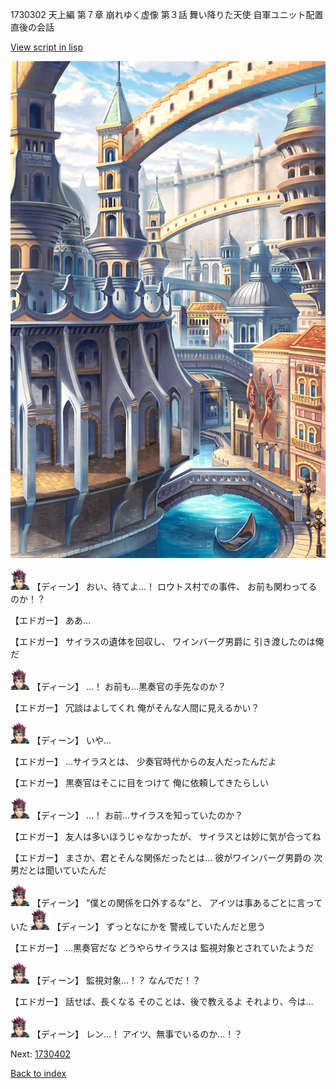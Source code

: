 1730302 天上編 第７章 崩れゆく虚像 第３話 舞い降りた天使 自軍ユニット配置直後の会話

[View script in lisp](../scripts/1730302.txt)

![006_town2.png](../images/backgrounds/006_town2.png)

<img src="../images/units/6.png" alt="6.png" height="34"/>
【ディーン】
おい、待てよ…！
ロウトス村での事件、
お前も関わってるのか！？

【エドガー】
ああ…

【エドガー】
サイラスの遺体を回収し、
ワインバーグ男爵に
引き渡したのは俺だ

<img src="../images/units/6.png" alt="6.png" height="34"/>
【ディーン】
…！
お前も…黒奏官の手先なのか？

【エドガー】
冗談はよしてくれ
俺がそんな人間に見えるかい？

<img src="../images/units/6.png" alt="6.png" height="34"/>
【ディーン】
いや…

【エドガー】
…サイラスとは、
少奏官時代からの友人だったんだよ

【エドガー】
黒奏官はそこに目をつけて
俺に依頼してきたらしい

<img src="../images/units/6.png" alt="6.png" height="34"/>
【ディーン】
…！
お前…サイラスを知っていたのか？

【エドガー】
友人は多いほうじゃなかったが、
サイラスとは妙に気が合ってね

【エドガー】
まさか、君とそんな関係だったとは…
彼がワインバーグ男爵の
次男だとは聞いていたんだ

<img src="../images/units/6.png" alt="6.png" height="34"/>
【ディーン】
“僕との関係を口外するな”と、
アイツは事あるごとに言っていた

<img src="../images/units/6.png" alt="6.png" height="34"/>
【ディーン】
ずっとなにかを
警戒していたんだと思う

【エドガー】
…黒奏官だな
どうやらサイラスは
監視対象とされていたようだ

<img src="../images/units/6.png" alt="6.png" height="34"/>
【ディーン】
監視対象…！？
なんでだ！？

【エドガー】
話せば、長くなる
そのことは、後で教えるよ
それより、今は…

<img src="../images/units/6.png" alt="6.png" height="34"/>
【ディーン】
レン…！
アイツ、無事でいるのか…！？


Next: [1730402](1730402.md)

[Back to index](index.md)
